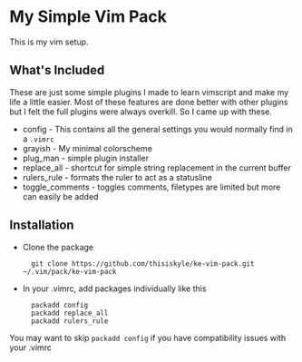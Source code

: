 # My Simple Vim Pack

This is my vim setup.

## What's Included

These are just some simple plugins I made to learn vimscript and make my life a little easier. 
Most of these features are done better with other plugins but I felt the full plugins 
were always overkill. So I came up with these.

* config - This contains all the general settings you would normally find in a ```.vimrc```
* grayish - My minimal colorscheme
* plug_man - simple plugin installer
* replace_all - shortcut for simple string replacement in the current buffer
* rulers_rule - formats the ruler to act as a statusline
* toggle_comments - toggles comments, filetypes are limited but more can easily be added


## Installation

* Clone the package 

        git clone https://github.com/thisiskyle/ke-vim-pack.git ~/.vim/pack/ke-vim-pack

* In your .vimrc, add packages individually like this

        packadd config
        packadd replace_all
        packadd rulers_rule


You may want to skip ```packadd config``` if you have compatibility issues with your .vimrc



